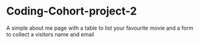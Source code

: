 # Coding-Cohort-project-2
A simple about me page with a table to list your favourite movie and a form to collect a visitors name and email
